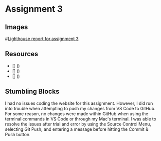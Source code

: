 # Assignment 3
## Images
#[Lighthouse report for assignment 3](https://1drv.ms/w/s!AiRhc9K4UVLYs3MQ1xLcaXeYdGK6?e=IwI4nk)

## Resources
* [] ()
* [] ()
* [] ()

## Stumbling Blocks
I had no issues coding the website for this assignment. However, I did run into trouble when attempting to push my changes from VS Code to GitHub. For some reason, no changes were made within GitHub when using the terminal commands in VS Code or through my Mac's terminal. I was able to resolve the issues after trial and error by using the Source Control Menu, selecting Git Push, and entering a message before hitting the Commit & Push button. 
